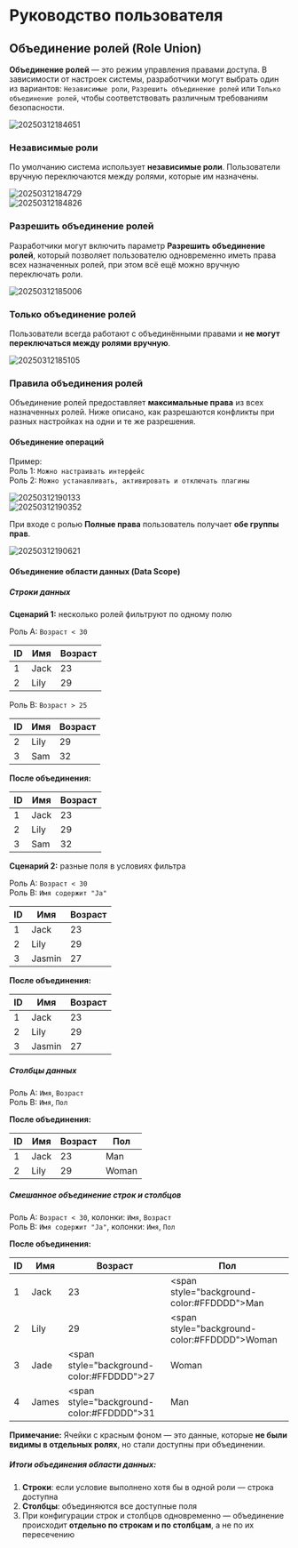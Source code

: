 # Руководство пользователя

## Объединение ролей (Role Union)

**Объединение ролей** — это режим управления правами доступа. В зависимости от настроек системы, разработчики могут выбрать один из вариантов: `Независимые роли`, `Разрешить объединение ролей` или `Только объединение ролей`, чтобы соответствовать различным требованиям безопасности.

![20250312184651](https://static-docs.nocobase.com/20250312184651.png)

### Независимые роли

По умолчанию система использует **независимые роли**. Пользователи вручную переключаются между ролями, которые им назначены.

![20250312184729](https://static-docs.nocobase.com/20250312184729.png)  
![20250312184826](https://static-docs.nocobase.com/20250312184826.png)

### Разрешить объединение ролей

Разработчики могут включить параметр **Разрешить объединение ролей**, который позволяет пользователю одновременно иметь права всех назначенных ролей, при этом всё ещё можно вручную переключать роли.

![20250312185006](https://static-docs.nocobase.com/20250312185006.png)

### Только объединение ролей

Пользователи всегда работают с объединёнными правами и **не могут переключаться между ролями вручную**.

![20250312185105](https://static-docs.nocobase.com/20250312185105.png)

### Правила объединения ролей

Объединение ролей предоставляет **максимальные права** из всех назначенных ролей. Ниже описано, как разрешаются конфликты при разных настройках на одни и те же разрешения.

#### Объединение операций

Пример:  
Роль 1: `Можно настраивать интерфейс`  
Роль 2: `Можно устанавливать, активировать и отключать плагины`

![20250312190133](https://static-docs.nocobase.com/20250312190133.png)  
![20250312190352](https://static-docs.nocobase.com/20250312190352.png)

При входе с ролью **Полные права** пользователь получает **обе группы прав**.

![20250312190621](https://static-docs.nocobase.com/20250312190621.png)

#### Объединение области данных (Data Scope)

##### Строки данных

**Сценарий 1:** несколько ролей фильтруют по одному полю

Роль A: `Возраст < 30`

| ID | Имя  | Возраст |
|----|------|---------|
| 1  | Jack | 23      |
| 2  | Lily | 29      |

Роль B: `Возраст > 25`

| ID | Имя  | Возраст |
|----|------|---------|
| 2  | Lily | 29      |
| 3  | Sam  | 32      |

**После объединения:**

| ID | Имя  | Возраст |
|----|------|---------|
| 1  | Jack | 23      |
| 2  | Lily | 29      |
| 3  | Sam  | 32      |

**Сценарий 2:** разные поля в условиях фильтра

Роль A: `Возраст < 30`  
Роль B: `Имя содержит "Ja"`

| ID | Имя    | Возраст |
|----|--------|---------|
| 1  | Jack   | 23      |
| 2  | Lily   | 29      |
| 3  | Jasmin | 27      |

**После объединения:**

| ID | Имя    | Возраст |
|----|--------|---------|
| 1  | Jack   | 23      |
| 2  | Lily   | 29      |
| 3  | Jasmin | 27      |

##### Столбцы данных

Роль A: `Имя`, `Возраст`  
Роль B: `Имя`, `Пол`

**После объединения:**

| ID | Имя  | Возраст | Пол    |
|----|------|---------|--------|
| 1  | Jack | 23      | Man    |
| 2  | Lily | 29      | Woman  |

##### Смешанное объединение строк и столбцов

Роль A: `Возраст < 30`, колонки: `Имя`, `Возраст`  
Роль B: `Имя содержит "Ja"`, колонки: `Имя`, `Пол`

**После объединения:**

| ID | Имя   | Возраст                                 | Пол                                      |
|----|--------|------------------------------------------|-------------------------------------------|
| 1  | Jack  | 23                                       | <span style=\"background-color:#FFDDDD\">Man</span>   |
| 2  | Lily  | 29                                       | <span style=\"background-color:#FFDDDD\">Woman</span> |
| 3  | Jade  | <span style=\"background-color:#FFDDDD\">27</span> | Woman                                    |
| 4  | James | <span style=\"background-color:#FFDDDD\">31</span> | Man                                      |

**Примечание:** Ячейки с красным фоном — это данные, которые **не были видимы в отдельных ролях**, но стали доступны при объединении.

##### Итоги объединения области данных:

1. **Строки**: если условие выполнено хотя бы в одной роли — строка доступна
2. **Столбцы**: объединяются все доступные поля
3. При конфигурации строк и столбцов одновременно — объединение происходит **отдельно по строкам и по столбцам**, а не по их пересечению
